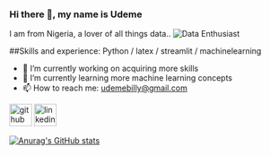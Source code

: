 ### Hi there 👋, my name is Udeme

I am from Nigeria, a lover of all things data..
![Data Enthusiast](C:\Users\udeme\Desktop\n)


##Skills and experience: 
Python / latex / streamlit / machinelearning 

- 🔭 I’m currently working on acquiring more skills 
- 🌱 I’m currently learning more machine learning concepts 
- 📫 How to reach me: udemebilly@gmail.com 


[<img src='https://cdn.jsdelivr.net/npm/simple-icons@3.0.1/icons/github.svg' alt='github' height='40'>](https://github.com/https://github.com/Udemebilly)  [<img src='https://cdn.jsdelivr.net/npm/simple-icons@3.0.1/icons/linkedin.svg' alt='linkedin' height='40'>](https://www.linkedin.com/in/linkedin.com/in/udemebilly/)  




[![Anurag's GitHub stats](https://github-readme-stats.vercel.app/api?username=udemebilly)](https://github.com/anuraghazra/github-readme-stats)







